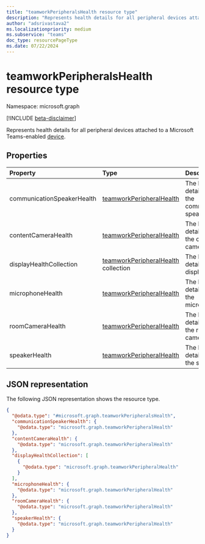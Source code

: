 ```yaml
---
title: "teamworkPeripheralsHealth resource type"
description: "Represents health details for all peripheral devices attached to a Microsoft Teams-enabled device."
author: "adsrivastava2"
ms.localizationpriority: medium
ms.subservice: "teams"
doc_type: resourcePageType
ms.date: 07/22/2024
---
```


# teamworkPeripheralsHealth resource type

Namespace: microsoft.graph

[!INCLUDE [beta-disclaimer](../../includes/beta-disclaimer.md)]

Represents health details for all peripheral devices attached to a Microsoft Teams-enabled [device](../resources/teamworkdevice.md).

## Properties
|Property|Type|Description|
|:---|:---|:---|
|communicationSpeakerHealth|[teamworkPeripheralHealth](../resources/teamworkperipheralhealth.md)|The health details about the communication speaker.|
|contentCameraHealth|[teamworkPeripheralHealth](../resources/teamworkperipheralhealth.md)|The health details about the content camera.|
|displayHealthCollection|[teamworkPeripheralHealth](../resources/teamworkperipheralhealth.md) collection|The health details about displays.|
|microphoneHealth|[teamworkPeripheralHealth](../resources/teamworkperipheralhealth.md)|The health details about the microphone.|
|roomCameraHealth|[teamworkPeripheralHealth](../resources/teamworkperipheralhealth.md)|The health details about the room camera.|
|speakerHealth|[teamworkPeripheralHealth](../resources/teamworkperipheralhealth.md)|The health details about the speaker.|


## JSON representation
The following JSON representation shows the resource type.
<!-- {
  "blockType": "resource",
  "@odata.type": "microsoft.graph.teamworkPeripheralsHealth"
}
-->
``` json
{
  "@odata.type": "#microsoft.graph.teamworkPeripheralsHealth",
  "communicationSpeakerHealth": {
    "@odata.type": "microsoft.graph.teamworkPeripheralHealth"
  },
  "contentCameraHealth": {
    "@odata.type": "microsoft.graph.teamworkPeripheralHealth"
  },
  "displayHealthCollection": [
    {
      "@odata.type": "microsoft.graph.teamworkPeripheralHealth"
    }
  ],
  "microphoneHealth": {
    "@odata.type": "microsoft.graph.teamworkPeripheralHealth"
  },
  "roomCameraHealth": {
    "@odata.type": "microsoft.graph.teamworkPeripheralHealth"
  },
  "speakerHealth": {
    "@odata.type": "microsoft.graph.teamworkPeripheralHealth"
  }
}
```

